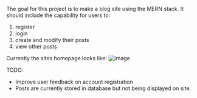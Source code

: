 The goal for this project is to make a blog site using the MERN stack. 
It should include the capability for users to: 

1. register
2. login
3. create and modify their posts
4. view other posts

Currently the sites homepage looks like:
![image](https://github.com/user-attachments/assets/12ee955e-a409-453e-9b47-7b9cc8fd6074)

TODO:

- Improve user feedback on account registration
- Posts are currently stored in database but not being displayed on site.